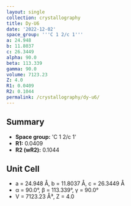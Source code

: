 ```yaml
---
layout: single
collection: crystallography
title: Dy-U6
date: '2022-12-02'
space_group: '''C 1 2/c 1'''
a: 24.948
b: 11.8037
c: 26.3449
alpha: 90.0
beta: 113.339
gamma: 90.0
volume: 7123.23
Z: 4.0
R1: 0.0409
R2: 0.1044
permalink: /crystallography/dy-u6/
---
```


## Summary

- **Space group:** 'C 1 2/c 1'
- **R1:** 0.0409
- **R2 (wR2):** 0.1044

## Unit Cell
- a = 24.948 Å, b = 11.8037 Å, c = 26.3449 Å
- α = 90.0°, β = 113.339°, γ = 90.0°
- V = 7123.23 Å³, Z = 4.0
